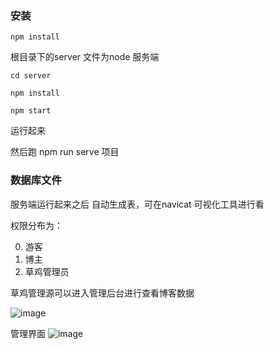 
### 安装

```
npm install
```

根目录下的server 文件为node 服务端

```
cd server

npm install

npm start
```

运行起来


然后跑 npm run serve
项目


### 数据库文件

服务端运行起来之后  自动生成表，可在navicat 可视化工具进行看

权限分布为：

0. 游客
1. 博主
2. 草鸡管理员


草鸡管理源可以进入管理后台进行查看博客数据

![image](https://user-images.githubusercontent.com/45313541/120151498-e616e680-c21e-11eb-8b73-c03710734078.png)

管理界面
![image](https://user-images.githubusercontent.com/45313541/120151469-deefd880-c21e-11eb-9062-6f68e2ef25f3.png)

